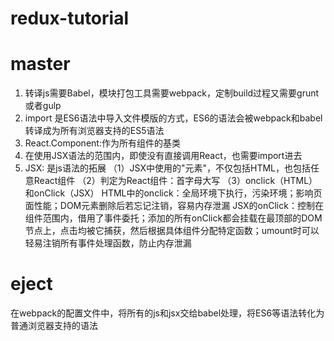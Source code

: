 # redux-tutorial

# master
1. 转译js需要Babel，模块打包工具需要webpack，定制build过程又需要grunt或者gulp
2. import 是ES6语法中导入文件模版的方式，ES6的语法会被webpack和babel转译成为所有浏览器支持的ES5语法
3. React.Component:作为所有组件的基类
4. 在使用JSX语法的范围内，即使没有直接调用React，也需要import进去
5. JSX: 是js语法的拓展
（1）JSX中使用的"元素"，不仅包括HTML，也包括任意React组件
（2）判定为React组件：首字母大写
（3）onclick（HTML）和onClick（JSX）
HTML中的onclick：全局环境下执行，污染环境；影响页面性能；DOM元素删除后若忘记注销，容易内存泄漏
JSX的onClick：控制在组件范围内，借用了事件委托；添加的所有onClick都会挂载在最顶部的DOM节点上，点击均被它捕获，然后根据具体组件分配特定函数；umount时可以轻易注销所有事件处理函数，防止内存泄漏

# eject
在webpack的配置文件中，将所有的js和jsx交给babel处理，将ES6等语法转化为普通浏览器支持的语法


